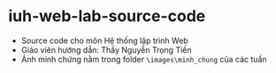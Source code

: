 # iuh-web-lab-source-code
- Source code cho môn Hệ thống lập trình Web
- Giáo viên hướng dẫn: Thầy Nguyễn Trọng Tiến
- Ảnh minh chứng nằm trong folder ```\images\minh_chung``` của các tuần

